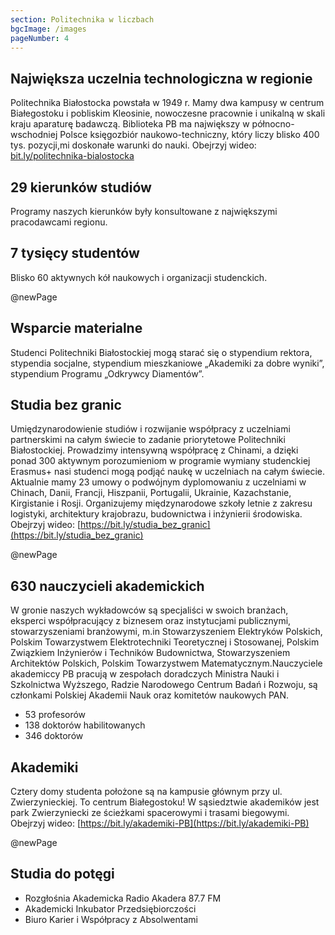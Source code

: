 ```yaml
---
section: Politechnika w liczbach
bgcImage: /images
pageNumber: 4
---
```


## Największa uczelnia technologiczna w regionie

Politechnika Białostocka powstała w 1949 r. Mamy dwa kampusy w centrum Białegostoku i pobliskim Kleosinie, nowoczesne pracownie i unikalną w skali kraju aparaturę badawczą. Biblioteka PB ma największy w północno-wschodniej Polsce księgozbiór naukowo-techniczny, który liczy blisko 400 tys. pozycji,mi doskonałe warunki do nauki.
Obejrzyj wideo: [bit.ly/politechnika-bialostocka](https://bit.ly/politechnika-bialostocka)

## 29 kierunków studiów

Programy naszych kierunków były konsultowane z największymi pracodawcami regionu.

## 7 tysięcy studentów

Blisko 60 aktywnych kół naukowych i organizacji studenckich.

@newPage

## Wsparcie materialne

Studenci Politechniki Białostockiej mogą starać się o stypendium rektora, stypendia socjalne, stypendium mieszkaniowe „Akademiki za dobre wyniki”, stypendium Programu „Odkrywcy Diamentów”.

## Studia bez granic

Umiędzynarodowienie studiów i rozwijanie współpracy z uczelniami partnerskimi na całym świecie to zadanie priorytetowe Politechniki Białostockiej. Prowadzimy intensywną współpracę z Chinami, a dzięki
ponad 300 aktywnym porozumieniom w programie wymiany studenckiej Erasmus+ nasi studenci mogą podjąć naukę w uczelniach na całym świecie. Aktualnie mamy 23 umowy o podwójnym dyplomowaniu z uczelniami w Chinach, Danii, Francji, Hiszpanii, Portugalii, Ukrainie, Kazachstanie, Kirgistanie i Rosji. Organizujemy międzynarodowe szkoły letnie z zakresu logistyki, architektury krajobrazu, budownictwa i inżynierii środowiska.
Obejrzyj wideo: [https://bit.ly/studia_bez_granic](https://bit.ly/studia_bez_granic)

@newPage

## 630 nauczycieli akademickich

W gronie naszych wykładowców są specjaliści w swoich branżach, eksperci współpracujący z biznesem oraz instytucjami publicznymi, stowarzyszeniami branżowymi, m.in Stowarzyszeniem Elektryków Polskich,
Polskim Towarzystwem Elektrotechniki Teoretycznej i Stosowanej, Polskim Związkiem Inżynierów i Techników Budownictwa, Stowarzyszeniem Architektów Polskich, Polskim Towarzystwem Matematycznym.Nauczyciele akademiccy PB pracują w zespołach doradczych Ministra Nauki i Szkolnictwa Wyższego, Radzie Narodowego Centrum Badań i Rozwoju, są członkami Polskiej Akademii Nauk oraz komitetów naukowych PAN.

- 53 profesorów
- 138 doktorów habilitowanych
- 346 doktorów

## Akademiki

Cztery domy studenta położone są na kampusie głównym przy ul. Zwierzynieckiej. To centrum Białegostoku! W sąsiedztwie akademików jest park Zwierzyniecki ze ścieżkami spacerowymi i trasami biegowymi.
Obejrzyj wideo:
[https://bit.ly/akademiki-PB](https://bit.ly/akademiki-PB)

@newPage

## Studia do potęgi

- Rozgłośnia Akademicka
  Radio Akadera 87.7 FM
- Akademicki Inkubator
  Przedsiębiorczości
- Biuro Karier i Współpracy
  z Absolwentami
